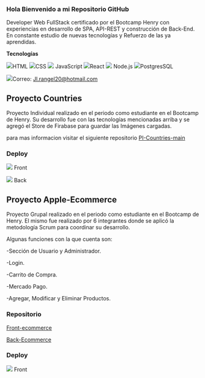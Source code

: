 ### Hola Bienvenido a mi Repositorio GitHub


Developer Web FullStack certificado por el Bootcamp Henry con experiencias en desarrollo de SPA, API-REST y construcción de Back-End. En constante estudio de nuevas tecnologías y Refuerzo de las ya aprendidas. 

 
 **Tecnologías**
 
<img src="https://img.icons8.com/color/48/000000/html-5--v1.png"/>HTML
<img src="https://img.icons8.com/color/48/000000/css3.png"/>CSS
<img src="https://img.icons8.com/color/50/000000/javascript--v1.png"/> JavaScript
<img src="https://img.icons8.com/office/40/000000/react.png"/>React
<img src="https://img.icons8.com/fluency/48/000000/node-js.png"/> Node.js
<img src="https://img.icons8.com/color/48/000000/postgreesql.png"/>PostgresSQL

 <img src="https://img.icons8.com/emoji/48/000000/open-mailbox-with-raised-flag.png"/>Correo: Jl.rangel20@hotmail.com

## Proyecto Countries

 Proyecto Individual realizado en el periodo como estudiante en el Bootcamp de Henry. Su desarrollo fue con las tecnologías mencionadas arriba y se agregó el Store de Firabase para guardar las Imágenes cargadas. 

  para mas informacion visitar el siguiente repositorio [PI-Countries-main
](https://github.com/josrenyer/PI-Countries-main)

### Deploy

  [![](https://img.icons8.com/color/48/000000/launched-rocket--v1.png)](https://deploy-front-countries.vercel.app/) Front

  [![](https://img.icons8.com/color/48/000000/launched-rocket--v1.png)](https://deploy-countries-jl.herokuapp.com/countries) Back

## Proyecto Apple-Ecommerce

  Proyecto Grupal realizado en el periodo como estudiante en el Bootcamp de Henry. El mismo fue realizado por 6 integrantes donde se aplicó la metodología Scrum para coordinar su desarrollo. 

  
  Algunas funciones con la que cuenta son: 


  -Sección de Usuario y Administrador.

  -Login. 

  -Carrito de Compra. 

  -Mercado Pago. 

  -Agregar, Modificar y Eliminar Productos. 

### Repositorio

  [Front-ecommerce](https://github.com/TomasFarias11/Front-ecommerce)

  [Back-Ecommerce](https://github.com/LuisRocca/back-ecommerce)

### Deploy

  [![](https://img.icons8.com/color/48/000000/launched-rocket--v1.png)](https://front-ecommerce-xi.vercel.app/) Front




  